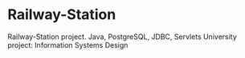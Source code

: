 # Railway-Station
Railway-Station project. Java, PostgreSQL, JDBC, Servlets
University project: Information Systems Design
